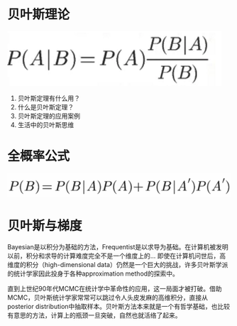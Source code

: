 贝叶斯理论
=================

![bayes](img/2023-05-12-13-11-31.png)

1. 贝叶斯定理有什么用？
2. 什么是贝叶斯定理？
3. 贝叶斯定理的应用案例
4. 生活中的贝叶斯思维


# 全概率公式

![全概率公式](img/2023-05-12-13-12-16.png)



# 贝叶斯与梯度

Bayesian是以积分为基础的方法，Frequentist是以求导为基础。在计算机被发明以前，积分和求导的计算难度完全不是一个维度上的... 即使在计算机问世后，高维度的积分（high-dimensional data）仍然是一个巨大的挑战，许多贝叶斯学派的统计学家因此投身于各种approximation method的探索中。

直到上世纪90年代MCMC在统计学中革命性的应用，这一局面才被打破。借助MCMC，贝叶斯统计学家常常可以跳过令人头皮发麻的高维积分，直接从posterior distribution中抽取样本。贝叶斯方法本来就是一个有哲学基础，也比较有意思的方法，计算上的瓶颈一旦突破，自然也就活络了起来。


